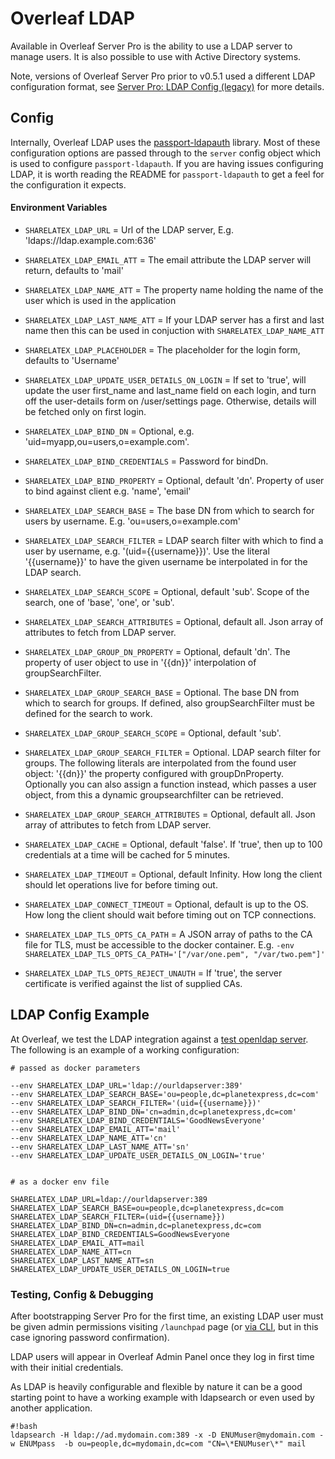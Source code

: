 Overleaf LDAP
==============
Available in Overleaf Server Pro is the ability to use a LDAP server to manage users. It is also possible to use with Active Directory systems.

Note, versions of Overleaf Server Pro prior to v0.5.1 used a different LDAP configuration format, see [Server Pro: LDAP Config (legacy)](https://github.com/sharelatex/sharelatex/wiki/Server-Pro:-LDAP-Config-(legacy)) for more details.


Config
---

Internally, Overleaf LDAP uses the [passport-ldapauth](https://github.com/vesse/passport-ldapauth) library. Most of these configuration options are passed through to the `server` config object which is used to configure `passport-ldapauth`. If you are having issues configuring LDAP, it is worth reading the README for `passport-ldapauth` to get a feel for the configuration it expects.

#### Environment Variables

- `SHARELATEX_LDAP_URL` =
    Url of the LDAP server,
    E.g. 'ldaps://ldap.example.com:636'

- `SHARELATEX_LDAP_EMAIL_ATT` =
  The email attribute the LDAP server will return, defaults to 'mail'

- `SHARELATEX_LDAP_NAME_ATT` =
  The property name holding the name of the user which is used in the application

- `SHARELATEX_LDAP_LAST_NAME_ATT` =
  If your LDAP server has a first and last name then this can be used in conjuction with `SHARELATEX_LDAP_NAME_ATT`

- `SHARELATEX_LDAP_PLACEHOLDER` =
  The placeholder for the login form, defaults to 'Username'

- `SHARELATEX_LDAP_UPDATE_USER_DETAILS_ON_LOGIN` =
  If set to 'true', will update the user first_name and last_name field on each login, and turn off the user-details form on /user/settings page.
  Otherwise, details will be fetched only on first login.

- `SHARELATEX_LDAP_BIND_DN` =
    Optional, e.g. 'uid=myapp,ou=users,o=example.com'.

- `SHARELATEX_LDAP_BIND_CREDENTIALS` =
    Password for bindDn.

- `SHARELATEX_LDAP_BIND_PROPERTY` =
    Optional, default 'dn'. Property of user to bind against client
    e.g. 'name', 'email'

- `SHARELATEX_LDAP_SEARCH_BASE` =
    The base DN from which to search for users by username.
     E.g. 'ou=users,o=example.com'

- `SHARELATEX_LDAP_SEARCH_FILTER` =
    LDAP search filter with which to find a user by username, e.g.
    '(uid={{username}})'. Use the literal '{{username}}' to have the
    given username be interpolated in for the LDAP search.

- `SHARELATEX_LDAP_SEARCH_SCOPE` =
    Optional, default 'sub'. Scope of the search, one of 'base',
    'one', or 'sub'.

- `SHARELATEX_LDAP_SEARCH_ATTRIBUTES` =
    Optional, default all. Json array of attributes to fetch from LDAP server.

- `SHARELATEX_LDAP_GROUP_DN_PROPERTY` =
    Optional, default 'dn'. The property of user object to use in
    '{{dn}}' interpolation of groupSearchFilter.

- `SHARELATEX_LDAP_GROUP_SEARCH_BASE` =
    Optional. The base DN from which to search for groups. If defined,
    also groupSearchFilter must be defined for the search to work.

- `SHARELATEX_LDAP_GROUP_SEARCH_SCOPE` =
    Optional, default 'sub'.

- `SHARELATEX_LDAP_GROUP_SEARCH_FILTER` =
    Optional. LDAP search filter for groups. The following literals are
    interpolated from the found user object: '{{dn}}' the property
    configured with groupDnProperty. Optionally you can also assign a function instead,
    which passes a user object, from this a dynamic groupsearchfilter can be retrieved.

- `SHARELATEX_LDAP_GROUP_SEARCH_ATTRIBUTES` =
    Optional, default all. Json array of attributes to fetch from LDAP server.

- `SHARELATEX_LDAP_CACHE` =
    Optional, default 'false'. If 'true', then up to 100 credentials at a
    time will be cached for 5 minutes.

- `SHARELATEX_LDAP_TIMEOUT` =
    Optional, default Infinity. How long the client should let
    operations live for before timing out.

- `SHARELATEX_LDAP_CONNECT_TIMEOUT` =
    Optional, default is up to the OS. How long the client should wait
    before timing out on TCP connections.

- `SHARELATEX_LDAP_TLS_OPTS_CA_PATH` = 
  A JSON array of paths to the CA file for TLS, must be accessible to the docker container.
	E.g. `-env SHARELATEX_LDAP_TLS_OPTS_CA_PATH='["/var/one.pem", "/var/two.pem"]' `

- `SHARELATEX_LDAP_TLS_OPTS_REJECT_UNAUTH` =
   If 'true', the server certificate is verified against the list of supplied CAs.




LDAP Config Example
----------------

At Overleaf, we test the LDAP integration against a [test openldap server](https://github.com/rroemhild/docker-test-openldap). The following is an example of a working configuration:

```
# passed as docker parameters

--env SHARELATEX_LDAP_URL='ldap://ourldapserver:389'
--env SHARELATEX_LDAP_SEARCH_BASE='ou=people,dc=planetexpress,dc=com'
--env SHARELATEX_LDAP_SEARCH_FILTER='(uid={{username}})'
--env SHARELATEX_LDAP_BIND_DN='cn=admin,dc=planetexpress,dc=com'
--env SHARELATEX_LDAP_BIND_CREDENTIALS='GoodNewsEveryone'
--env SHARELATEX_LDAP_EMAIL_ATT='mail'
--env SHARELATEX_LDAP_NAME_ATT='cn'
--env SHARELATEX_LDAP_LAST_NAME_ATT='sn'
--env SHARELATEX_LDAP_UPDATE_USER_DETAILS_ON_LOGIN='true'


# as a docker env file

SHARELATEX_LDAP_URL=ldap://ourldapserver:389
SHARELATEX_LDAP_SEARCH_BASE=ou=people,dc=planetexpress,dc=com
SHARELATEX_LDAP_SEARCH_FILTER=(uid={{username}})
SHARELATEX_LDAP_BIND_DN=cn=admin,dc=planetexpress,dc=com
SHARELATEX_LDAP_BIND_CREDENTIALS=GoodNewsEveryone
SHARELATEX_LDAP_EMAIL_ATT=mail
SHARELATEX_LDAP_NAME_ATT=cn
SHARELATEX_LDAP_LAST_NAME_ATT=sn
SHARELATEX_LDAP_UPDATE_USER_DETAILS_ON_LOGIN=true
```


### Testing, Config & Debugging

After bootstrapping Server Pro for the first time, an existing LDAP user must be given admin permissions visiting `/launchpad` page (or [via CLI](https://github.com/overleaf/overleaf/wiki/Creating-and-managing-users#creating-the-first-admin-user), but in this case ignoring password confirmation). 

LDAP users will appear in Overleaf Admin Panel once they log in first time with their initial credentials.

As LDAP is heavily configurable and flexible by nature it can be a good starting point to have a working example with ldapsearch or even used by another application.

```
#!bash
ldapsearch -H ldap://ad.mydomain.com:389 -x -D ENUMuser@mydomain.com -w ENUMpass  -b ou=people,dc=mydomain,dc=com "CN=\*ENUMuser\*" mail
```
